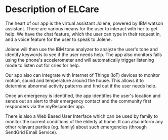 # Description of ELCare

The heart of our app is the virtual assistant Jolene, powered by IBM watson assistant. There are various means for the user to interact with her to get help.
We have the chat feature, which the user can type in their request in, and a voice feature for the user to speak to Jolene.

Jolene will then use the IBM tone analyzer to analyze the user's tone and identify keywords to see if the user needs help.
The app also monitors falls using the phone's accelerometer and will automatically trigger listening mode to listen out for cries for help.

Our app also can integrate with Internet of Things (IoT) devices to monitor motion, sound and temperature around the house. This allows it to determine abnormal activity patterns and find out if the user needs help.

Once an emergency is identified, the app identifies the user's location and sends out an alert to their emergency contact and the community first responders via the myResponder app.

There is also a Web Based User Interface which can be used by family to monitor the current conditions of the elderly at home. It can also inform any other relavant parties (eg. family) about such emergencies (through SendGrid Email Service).
